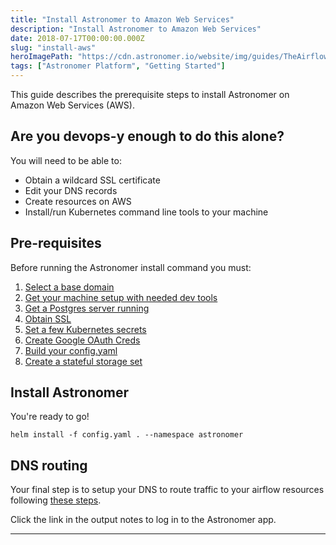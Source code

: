 ```yaml
---
title: "Install Astronomer to Amazon Web Services"
description: "Install Astronomer to Amazon Web Services"
date: 2018-07-17T00:00:00.000Z
slug: "install-aws"
heroImagePath: "https://cdn.astronomer.io/website/img/guides/TheAirflowUI_preview.png"
tags: ["Astronomer Platform", "Getting Started"]
---
```


This guide describes the prerequisite steps to install Astronomer on Amazon Web Services (AWS).

## Are you devops-y enough to do this alone?

You will need to be able to:

* Obtain a wildcard SSL certificate
* Edit your DNS records
* Create resources on AWS
* Install/run Kubernetes command line tools to your machine

## Pre-requisites

Before running the Astronomer install command you must:

1. [Select a base domain](/guides/install-base-domain)
1. [Get your machine setup with needed dev tools](/guides/install-dev-env)
1. [Get a Postgres server running](/guides/install-postgres)
1. [Obtain SSL](/guides/install-ssl)
1. [Set a few Kubernetes secrets](/guides/install-k8s-secrets)
1. [Create Google OAuth Creds](/guides/install-google-oauth)
1. [Build your config.yaml](/guides/install-config)
1. [Create a stateful storage set](/guides/install-aws-stateful-set)

## Install Astronomer

You're ready to go!

```shell
helm install -f config.yaml . --namespace astronomer
```

## DNS routing

Your final step is to setup your DNS to route traffic to your airflow resources following [these steps](/guides/install-aws-dns).

Click the link in the output notes to log in to the Astronomer app.

---

